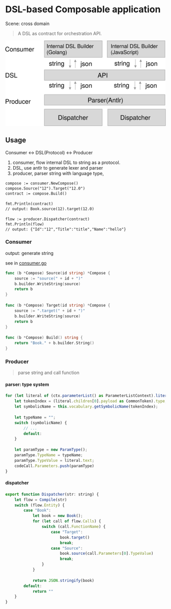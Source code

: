 # DSL-based Composable application

Scene: cross domain

> A DSL as contract for orchestration API.

![Dispatcher](docs/architecture.svg)

## Usage

Consumer <-> DSL(Protocol) <-> Producer

1. consumer, flow internal DSL to string as a protocol.
2. DSL, use antlr to generate lexer and parser
3. producer, parser string with language type,

```golang
compose := consumer.NewCompose()
compose.Source("12").Target("12.0")
contract := compose.Build()

fmt.Println(contract)
// output: Book.source(12).target(12.0)

flow := producer.Dispatcher(contract)
fmt.Println(flow)
// output: {"Id":"12","Title":"title","Name":"hello"}
```

### Consumer

output: generate string

see in [consumer.go](consumer/consumer.go)

```go
func (b *Compose) Source(id string) *Compose {
	source := "source(" + id + ")"
	b.builder.WriteString(source)
	return b
}

func (b *Compose) Target(id string) *Compose {
	source := ".target(" + id + ")"
	b.builder.WriteString(source)
	return b
}

func (b *Compose) Build() string {
	return "Book." + b.builder.String()
}

```

### Producer

> parse string and call function

#### parser: type system

```javascript
for (let literal of (ctx.parameterList() as ParameterListContext).literal()) {
    let tokenIndex = (literal.children[0].payload as CommonToken).type;
    let symbolicName = this.vocabulary.getSymbolicName(tokenIndex);

    let typeName = "";
    switch (symbolicName) {
        // ...
        default:
    }

    let paramType = new ParamType();
    paramType.TypeName = typeName;
    paramType.TypeValue = literal.text;
    codeCall.Parameters.push(paramType)
}

```

#### dispatcher


```javascript
export function Dispatcher(str: string) {
    let flow = Compile(str)
    switch (flow.Entity) {
        case "Book":
            let book = new Book();
            for (let call of flow.Calls) {
                switch (call.FunctionName) {
                    case "Target":
                        book.target()
                        break;
                    case "Source":
                        book.source(call.Parameters[0].TypeValue)
                        break;
                }
            }

            return JSON.stringify(book)
        default:
            return ""
    }
}
```